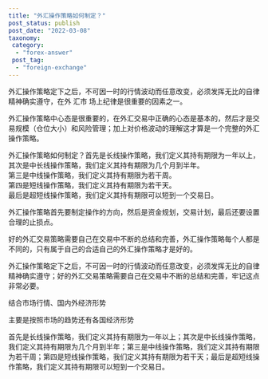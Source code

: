 ```yaml
---
title: "外汇操作策略如何制定？"
post_status: publish
post_date: "2022-03-08"
taxonomy:
 category: 
  - "forex-answer"
 post_tag: 
  - "foreign-exchange"
---
```


外汇操作策略定下之后，不可因一时的行情波动而任意改变，必须发挥无比的自律精神确实遵守，在外 汇市 场上纪律是很重要的因素之一。  

外汇操作策略中心态是很重要的，在外汇交易中正确的心态是基本的，然后才是交易规模（仓位大小）和风险管理；加上对价格波动的理解这才算是一个完整的外汇操作策略。  

外汇操作策略如何制定？首先是长线操作策略，我们定义其持有期限为一年以上，其次是中长线操作策略，我们定义其持有期限为几个月到半年。  
第三是中线操作策略，我们定义其持有期限为若干周。  
第四是短线操作策略，我们定义其持有期限为若干天。  
最后是超短线操作策略，我们定义其持有期限可以短到一个交易日。  

外汇操作策略首先要制定操作的方向，然后是资金规划，交易计划，最后还要设置合理的止损点。  

好的外汇交易策略需要自己在交易中不断的总结和完善，外汇操作策略每个人都是不同的，只有属于自己的合适自己的外汇操作策略才是好的。  

外汇操作策略定下之后，不可因一时的行情波动而任意改变，必须发挥无比的自律精神确实遵守；好的外汇交易策略需要自己在交易中不断的总结和完善，牢记这点非常必要。  

结合市场行情、国内外经济形势

主要是按照市场的趋势还有各国经济形势

首先是长线操作策略，我们定义其持有期限为一年以上；其次是中长线操作策略，我们定义其持有期限为几个月到半年；第三是中线操作策略，我们定义其持有期限为若干周；第四是短线操作策略，我们定义其持有期限为若干天；最后是超短线操作策略，我们定义其持有期限可以短到一个交易日。
